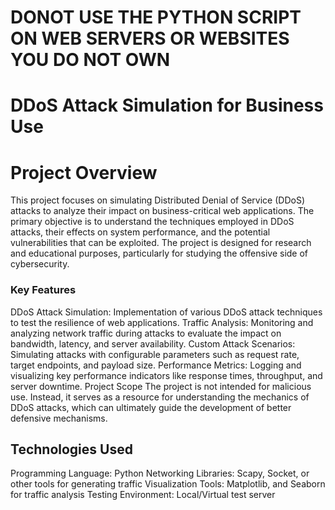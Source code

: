 # DONOT USE THE PYTHON SCRIPT ON WEB SERVERS OR WEBSITES YOU DO NOT OWN
# DDoS Attack Simulation for Business Use
# Project Overview
This project focuses on simulating Distributed Denial of Service (DDoS) attacks to analyze their impact on business-critical web applications. The primary objective is to understand the techniques employed in DDoS attacks, their effects on system performance, and the potential vulnerabilities that can be exploited. The project is designed for research and educational purposes, particularly for studying the offensive side of cybersecurity.

### Key Features
DDoS Attack Simulation: Implementation of various DDoS attack techniques to test the resilience of web applications.
Traffic Analysis: Monitoring and analyzing network traffic during attacks to evaluate the impact on bandwidth, latency, and server availability.
Custom Attack Scenarios: Simulating attacks with configurable parameters such as request rate, target endpoints, and payload size.
Performance Metrics: Logging and visualizing key performance indicators like response times, throughput, and server downtime.
Project Scope
The project is not intended for malicious use. Instead, it serves as a resource for understanding the mechanics of DDoS attacks, which can ultimately guide the development of better defensive mechanisms.

## Technologies Used
Programming Language: Python
Networking Libraries: Scapy, Socket, or other tools for generating traffic
Visualization Tools: Matplotlib, and Seaborn for traffic analysis
Testing Environment: Local/Virtual test server
